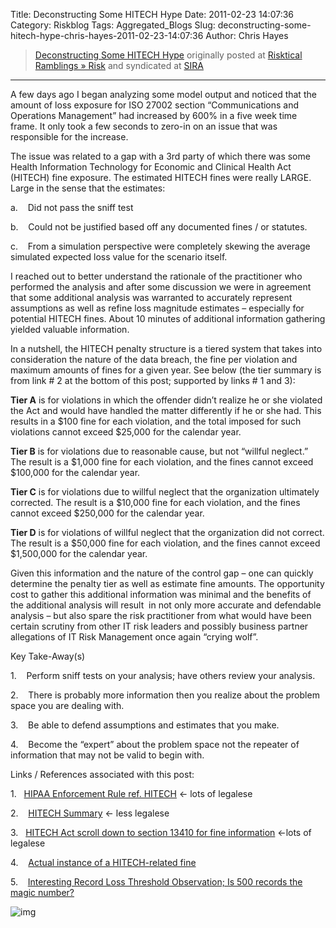 Title: Deconstructing Some HITECH Hype
Date: 2011-02-23 14:07:36
Category: Riskblog
Tags: Aggregated_Blogs
Slug: deconstructing-some-hitech-hype-chris-hayes-2011-02-23-14:07:36
Author: Chris Hayes

>[Deconstructing Some HITECH Hype](http://risktical.com/2011/02/23/deconstructing-some-hitech-hype/) originally posted at [Risktical Ramblings » Risk](http://risktical.com) and syndicated at [SIRA](http://societyinforisk.org)
***
A few days ago I began analyzing some model output and noticed that the amount of loss exposure for ISO 27002 section “Communications and Operations Management” had increased by 600% in a five week time frame. It only took a few seconds to zero-in on an issue that was responsible for the increase.

The issue was related to a gap with a 3rd party of which there was some Health Information Technology for Economic and Clinical Health Act (HITECH) fine exposure. The estimated HITECH fines were really LARGE. Large in the sense that the estimates:

a.    Did not pass the sniff test

b.    Could not be justified based off any documented fines / or statutes.

c.    From a simulation perspective were completely skewing the average simulated expected loss value for the scenario itself.

I reached out to better understand the rationale of the practitioner who performed the analysis and after some discussion we were in agreement that some additional analysis was warranted to accurately represent assumptions as well as refine loss magnitude estimates – especially for potential HITECH fines. About 10 minutes of additional information gathering yielded valuable information.

In a nutshell, the HITECH penalty structure is a tiered system that takes into consideration the nature of the data breach, the fine per violation and maximum amounts of fines for a given year. See below (the tier summary is from link \# 2 at the bottom of this post; supported by links \# 1 and 3):

**Tier A** is for violations in which the offender didn’t realize he or she violated the Act and would have handled the matter differently if he or she had. This results in a \$100 fine for each violation, and the total imposed for such violations cannot exceed \$25,000 for the calendar year.

**Tier B** is for violations due to reasonable cause, but not “willful neglect.” The result is a \$1,000 fine for each violation, and the fines cannot exceed \$100,000 for the calendar year.

**Tier C** is for violations due to willful neglect that the organization ultimately corrected. The result is a \$10,000 fine for each violation, and the fines cannot exceed \$250,000 for the calendar year.

**Tier D** is for violations of willful neglect that the organization did not correct. The result is a \$50,000 fine for each violation, and the fines cannot exceed \$1,500,000 for the calendar year.

Given this information and the nature of the control gap – one can quickly determine the penalty tier as well as estimate fine amounts. The opportunity cost to gather this additional information was minimal and the benefits of the additional analysis will result  in not only more accurate and defendable analysis – but also spare the risk practitioner from what would have been certain scrutiny from other IT risk leaders and possibly business partner allegations of IT Risk Management once again “crying wolf”.

Key Take-Away(s)

1.    Perform sniff tests on your analysis; have others review your analysis.

2.    There is probably more information then you realize about the problem space you are dealing with.

3.    Be able to defend assumptions and estimates that you make.

4.    Become the “expert” about the problem space not the repeater of information that may not be valid to begin with.

Links / References associated with this post:

1.   [HIPAA Enforcement Rule ref. HITECH](http://www.hhs.gov/ocr/privacy/hipaa/administrative/enforcementrule/enfifr.pdf) \<- lots of legalese

2.    [HITECH Summary](http://www.muhealth.org/documents/compliance/HITECHACT.pdf) \<- less legalese

3.   [HITECH Act scroll down to section 13410 for fine information](http://en.wikisource.org/wiki/American_Recovery_and_Reinvestment_Act_of_2009/Division_A/Title_XIII/Subtitle_D/Part_1#Part_1) \<-lots of legalese

4.    [Actual instance of a HITECH-related fine](http://www.hitechanswers.net/hipaa-fines-realized/)

5.    [Interesting Record Loss Threshold Observation; Is 500 records the magic number?](http://www.securityprivacyandthelaw.com/2011/02/articles/government-enforcement/500-is-a-magic-number-health-information-breaches-impacting-499-or-fewer-patients-likely-go-uninvestigated-by-ocr/)

![img](/images/blank.png%20/></a>%20<img%20alt=)


